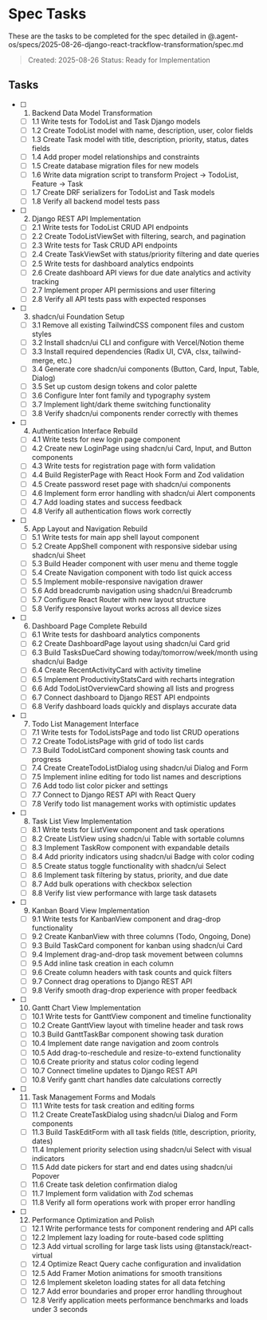 # Spec Tasks

These are the tasks to be completed for the spec detailed in @.agent-os/specs/2025-08-26-django-react-trackflow-transformation/spec.md

> Created: 2025-08-26
> Status: Ready for Implementation

## Tasks

- [ ] 1. Backend Data Model Transformation
  - [ ] 1.1 Write tests for TodoList and Task Django models
  - [ ] 1.2 Create TodoList model with name, description, user, color fields
  - [ ] 1.3 Create Task model with title, description, priority, status, dates fields
  - [ ] 1.4 Add proper model relationships and constraints
  - [ ] 1.5 Create database migration files for new models
  - [ ] 1.6 Write data migration script to transform Project → TodoList, Feature → Task
  - [ ] 1.7 Create DRF serializers for TodoList and Task models
  - [ ] 1.8 Verify all backend model tests pass

- [ ] 2. Django REST API Implementation
  - [ ] 2.1 Write tests for TodoList CRUD API endpoints
  - [ ] 2.2 Create TodoListViewSet with filtering, search, and pagination
  - [ ] 2.3 Write tests for Task CRUD API endpoints
  - [ ] 2.4 Create TaskViewSet with status/priority filtering and date queries
  - [ ] 2.5 Write tests for dashboard analytics endpoints
  - [ ] 2.6 Create dashboard API views for due date analytics and activity tracking
  - [ ] 2.7 Implement proper API permissions and user filtering
  - [ ] 2.8 Verify all API tests pass with expected responses

- [ ] 3. shadcn/ui Foundation Setup
  - [ ] 3.1 Remove all existing TailwindCSS component files and custom styles
  - [ ] 3.2 Install shadcn/ui CLI and configure with Vercel/Notion theme
  - [ ] 3.3 Install required dependencies (Radix UI, CVA, clsx, tailwind-merge, etc.)
  - [ ] 3.4 Generate core shadcn/ui components (Button, Card, Input, Table, Dialog)
  - [ ] 3.5 Set up custom design tokens and color palette
  - [ ] 3.6 Configure Inter font family and typography system
  - [ ] 3.7 Implement light/dark theme switching functionality
  - [ ] 3.8 Verify shadcn/ui components render correctly with themes

- [ ] 4. Authentication Interface Rebuild
  - [ ] 4.1 Write tests for new login page component
  - [ ] 4.2 Create new LoginPage using shadcn/ui Card, Input, and Button components
  - [ ] 4.3 Write tests for registration page with form validation
  - [ ] 4.4 Build RegisterPage with React Hook Form and Zod validation
  - [ ] 4.5 Create password reset page with shadcn/ui components
  - [ ] 4.6 Implement form error handling with shadcn/ui Alert components
  - [ ] 4.7 Add loading states and success feedback
  - [ ] 4.8 Verify all authentication flows work correctly

- [ ] 5. App Layout and Navigation Rebuild
  - [ ] 5.1 Write tests for main app shell layout component
  - [ ] 5.2 Create AppShell component with responsive sidebar using shadcn/ui Sheet
  - [ ] 5.3 Build Header component with user menu and theme toggle
  - [ ] 5.4 Create Navigation component with todo list quick access
  - [ ] 5.5 Implement mobile-responsive navigation drawer
  - [ ] 5.6 Add breadcrumb navigation using shadcn/ui Breadcrumb
  - [ ] 5.7 Configure React Router with new layout structure
  - [ ] 5.8 Verify responsive layout works across all device sizes

- [ ] 6. Dashboard Page Complete Rebuild
  - [ ] 6.1 Write tests for dashboard analytics components
  - [ ] 6.2 Create DashboardPage layout using shadcn/ui Card grid
  - [ ] 6.3 Build TasksDueCard showing today/tomorrow/week/month using shadcn/ui Badge
  - [ ] 6.4 Create RecentActivityCard with activity timeline
  - [ ] 6.5 Implement ProductivityStatsCard with recharts integration
  - [ ] 6.6 Add TodoListOverviewCard showing all lists and progress
  - [ ] 6.7 Connect dashboard to Django REST API endpoints
  - [ ] 6.8 Verify dashboard loads quickly and displays accurate data

- [ ] 7. Todo List Management Interface
  - [ ] 7.1 Write tests for TodoListsPage and todo list CRUD operations
  - [ ] 7.2 Create TodoListsPage with grid of todo list cards
  - [ ] 7.3 Build TodoListCard component showing task counts and progress
  - [ ] 7.4 Create CreateTodoListDialog using shadcn/ui Dialog and Form
  - [ ] 7.5 Implement inline editing for todo list names and descriptions
  - [ ] 7.6 Add todo list color picker and settings
  - [ ] 7.7 Connect to Django REST API with React Query
  - [ ] 7.8 Verify todo list management works with optimistic updates

- [ ] 8. Task List View Implementation
  - [ ] 8.1 Write tests for ListView component and task operations
  - [ ] 8.2 Create ListView using shadcn/ui Table with sortable columns
  - [ ] 8.3 Implement TaskRow component with expandable details
  - [ ] 8.4 Add priority indicators using shadcn/ui Badge with color coding
  - [ ] 8.5 Create status toggle functionality with shadcn/ui Select
  - [ ] 8.6 Implement task filtering by status, priority, and due date
  - [ ] 8.7 Add bulk operations with checkbox selection
  - [ ] 8.8 Verify list view performance with large task datasets

- [ ] 9. Kanban Board View Implementation
  - [ ] 9.1 Write tests for KanbanView component and drag-drop functionality
  - [ ] 9.2 Create KanbanView with three columns (Todo, Ongoing, Done)
  - [ ] 9.3 Build TaskCard component for kanban using shadcn/ui Card
  - [ ] 9.4 Implement drag-and-drop task movement between columns
  - [ ] 9.5 Add inline task creation in each column
  - [ ] 9.6 Create column headers with task counts and quick filters
  - [ ] 9.7 Connect drag operations to Django REST API
  - [ ] 9.8 Verify smooth drag-drop experience with proper feedback

- [ ] 10. Gantt Chart View Implementation
  - [ ] 10.1 Write tests for GanttView component and timeline functionality
  - [ ] 10.2 Create GanttView layout with timeline header and task rows
  - [ ] 10.3 Build GanttTaskBar component showing task duration
  - [ ] 10.4 Implement date range navigation and zoom controls
  - [ ] 10.5 Add drag-to-reschedule and resize-to-extend functionality
  - [ ] 10.6 Create priority and status color coding legend
  - [ ] 10.7 Connect timeline updates to Django REST API
  - [ ] 10.8 Verify gantt chart handles date calculations correctly

- [ ] 11. Task Management Forms and Modals
  - [ ] 11.1 Write tests for task creation and editing forms
  - [ ] 11.2 Create CreateTaskDialog using shadcn/ui Dialog and Form components
  - [ ] 11.3 Build TaskEditForm with all task fields (title, description, priority, dates)
  - [ ] 11.4 Implement priority selection using shadcn/ui Select with visual indicators
  - [ ] 11.5 Add date pickers for start and end dates using shadcn/ui Popover
  - [ ] 11.6 Create task deletion confirmation dialog
  - [ ] 11.7 Implement form validation with Zod schemas
  - [ ] 11.8 Verify all form operations work with proper error handling

- [ ] 12. Performance Optimization and Polish
  - [ ] 12.1 Write performance tests for component rendering and API calls
  - [ ] 12.2 Implement lazy loading for route-based code splitting
  - [ ] 12.3 Add virtual scrolling for large task lists using @tanstack/react-virtual
  - [ ] 12.4 Optimize React Query cache configuration and invalidation
  - [ ] 12.5 Add Framer Motion animations for smooth transitions
  - [ ] 12.6 Implement skeleton loading states for all data fetching
  - [ ] 12.7 Add error boundaries and proper error handling throughout
  - [ ] 12.8 Verify application meets performance benchmarks and loads under 3 seconds